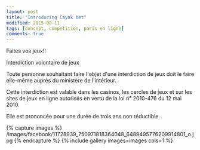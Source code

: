 ```yaml
---
layout: post
title: "Introducing Cayak bet"
modified: 2015-08-11
tags: [concept, competition, paris en ligne]
comments: true
---
```

Faites vos jeux!!

Interdiction volontaire de jeux

Toute personne souhaitant faire l'objet d'une interdiction de jeux doit le faire elle-même auprès du ministère de l'intérieur.

Cette interdiction est valable dans les casinos, les cercles de jeux et sur les sites de jeux en ligne autorisés en vertu de la loi n° 2010-476 du 12 mai 2010.

Elle est prononcée pour une durée de trois ans non réductible.

{% capture images %}
/images/facebook/11728939_750971818364048_6489495776209914801_o.jpg
{% endcapture %}
{% include gallery images=images cols=1 %}
